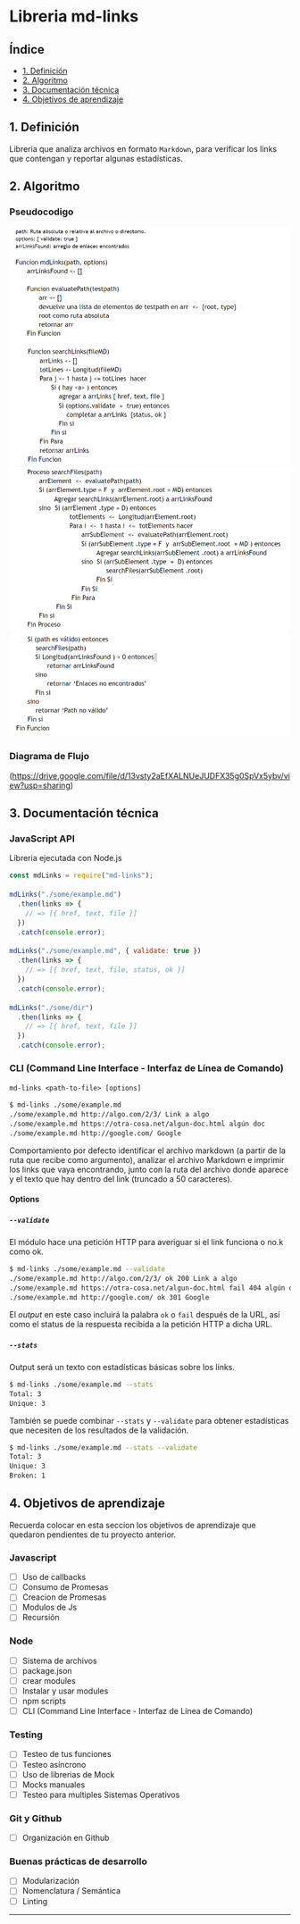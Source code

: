 # Libreria md-links

## Índice

* [1. Definición](#1-definicion)
* [2. Algoritmo](#2-algoritmo)
* [3. Documentación técnica](#3-documentacion-tecnica)
* [4. Objetivos de aprendizaje](#4-objetivos-de-aprendizaje)


## 1. Definición

Libreria que analiza archivos en formato `Markdown`, para verificar los links que contengan 
y reportar algunas estadísticas.

## 2. Algoritmo

### Pseudocodigo

![evaluatePath](/screen/evaluatePath.png)
![searchLinks](/screen/searchLinks.png)
![searchFiles](/screen/searchFiles.png)
![main](/screen/main.png)

### Diagrama de Flujo

(https://drive.google.com/file/d/13vsty2aEfXALNUeJUDFX35g0SpVx5ybv/view?usp=sharing)


## 3. Documentación técnica

### JavaScript API

Libreria ejecutada con Node.js

```js
const mdLinks = require("md-links");

mdLinks("./some/example.md")
  .then(links => {
    // => [{ href, text, file }]
  })
  .catch(console.error);

mdLinks("./some/example.md", { validate: true })
  .then(links => {
    // => [{ href, text, file, status, ok }]
  })
  .catch(console.error);

mdLinks("./some/dir")
  .then(links => {
    // => [{ href, text, file }]
  })
  .catch(console.error);
```

### CLI (Command Line Interface - Interfaz de Línea de Comando)

`md-links <path-to-file> [options]`

```sh
$ md-links ./some/example.md
./some/example.md http://algo.com/2/3/ Link a algo
./some/example.md https://otra-cosa.net/algun-doc.html algún doc
./some/example.md http://google.com/ Google
```

Comportamiento por defecto identificar el archivo markdown (a partir de la ruta que recibe como argumento), analizar el archivo Markdown e imprimir los links que vaya encontrando, junto con la ruta del archivo donde aparece y el texto que hay dentro del link (truncado 
a 50 caracteres).

#### Options

##### `--validate`

El módulo hace una petición HTTP para averiguar si el link funciona o no.k como ok.

```sh
$ md-links ./some/example.md --validate
./some/example.md http://algo.com/2/3/ ok 200 Link a algo
./some/example.md https://otra-cosa.net/algun-doc.html fail 404 algún doc
./some/example.md http://google.com/ ok 301 Google
```

El _output_ en este caso incluirá la palabra `ok` o `fail` después de
la URL, así como el status de la respuesta recibida a la petición HTTP a dicha
URL.

##### `--stats`

Output será un texto con estadísticas básicas sobre los links.

```sh
$ md-links ./some/example.md --stats
Total: 3
Unique: 3
```

También se puede combinar `--stats` y `--validate` para obtener estadísticas que
necesiten de los resultados de la validación.

```sh
$ md-links ./some/example.md --stats --validate
Total: 3
Unique: 3
Broken: 1
```

## 4. Objetivos de aprendizaje

Recuerda colocar en esta seccion los objetivos de aprendizaje que quedaron 
pendientes de tu proyecto anterior.

### Javascript
- [ ] Uso de callbacks
- [ ] Consumo de Promesas
- [ ] Creacion de Promesas
- [ ] Modulos de Js
- [ ] Recursión

### Node
- [ ] Sistema de archivos
- [ ] package.json
- [ ] crear modules
- [ ] Instalar y usar modules
- [ ] npm scripts
- [ ] CLI (Command Line Interface - Interfaz de Línea de Comando)

### Testing
- [ ] Testeo de tus funciones
- [ ] Testeo asíncrono
- [ ] Uso de librerias de Mock
- [ ] Mocks manuales
- [ ] Testeo para multiples Sistemas Operativos

### Git y Github
- [ ] Organización en Github

### Buenas prácticas de desarrollo
- [ ] Modularización
- [ ] Nomenclatura / Semántica
- [ ] Linting

***

